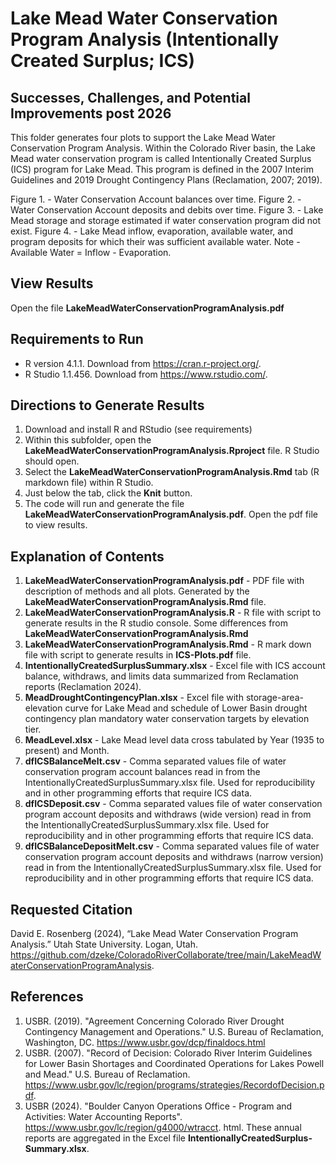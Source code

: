 # Lake Mead Water Conservation Program Analysis (Intentionally Created Surplus; ICS)
## Successes, Challenges, and Potential Improvements post 2026

This folder generates four plots to support the Lake Mead Water Conservation Program Analysis. Within the Colorado River basin, the Lake Mead water conservation program is called Intentionally Created Surplus (ICS) program for Lake Mead. This program is defined in the 2007 Interim Guidelines and 2019 Drought Contingency Plans (Reclamation, 2007; 2019).

Figure 1. - Water Conservation Account balances over time.
Figure 2. - Water Conservation Account deposits and debits over time.
Figure 3. - Lake Mead storage and storage estimated if water conservation program did not exist.
Figure 4. - Lake Mead inflow, evaporation, available water, and program deposits for which their was sufficient available water.
Note - Available Water = Inflow - Evaporation.

## View Results
Open the file **LakeMeadWaterConservationProgramAnalysis.pdf**

## Requirements to Run
* R version 4.1.1. Download from https://cran.r-project.org/.
* R Studio 1.1.456. Download from https://www.rstudio.com/.

## Directions to Generate Results
1. Download and install R and RStudio (see requirements)
1. Within this subfolder, open the **LakeMeadWaterConservationProgramAnalysis.Rproject** file. R Studio should open.
1. Select the **LakeMeadWaterConservationProgramAnalysis.Rmd** tab (R markdown file) within R Studio.
1. Just below the tab, click the **Knit** button.
1. The code will run and generate the file **LakeMeadWaterConservationProgramAnalysis.pdf**. Open the pdf file to view results.

## Explanation of Contents
1. **LakeMeadWaterConservationProgramAnalysis.pdf** - PDF file with description of methods and all plots. Generated by the **LakeMeadWaterConservationProgramAnalysis.Rmd** file.
1. **LakeMeadWaterConservationProgramAnalysis.R** - R file with script to generate results in the R studio console. Some differences from **LakeMeadWaterConservationProgramAnalysis.Rmd**
1. **LakeMeadWaterConservationProgramAnalysis.Rmd** - R mark down file with script to generate results in **ICS-Plots.pdf** file.
1. **IntentionallyCreatedSurplusSummary.xlsx** - Excel file with ICS account balance, withdraws, and limits data summarized from Reclamation reports (Reclamation 2024).
1. **MeadDroughtContingencyPlan.xlsx** - Excel file with storage-area-elevation curve for Lake Mead and schedule of Lower Basin drought contingency plan mandatory water conservation targets by elevation tier.
1. **MeadLevel.xlsx** - Lake Mead level data cross tabulated by Year (1935 to present) and Month.
1. **dfICSBalanceMelt.csv** - Comma separated values file of water conservation program account balances read in from the IntentionallyCreatedSurplusSummary.xlsx file. Used for reproducibility and in other programming efforts that require ICS data.
1. **dfICSDeposit.csv** - Comma separated values file of water conservation program account deposits and withdraws (wide version) read in from the IntentionallyCreatedSurplusSummary.xlsx file. Used for reproducibility and in other programming efforts that require ICS data.
1. **dfICSBalanceDepositMelt.csv** - Comma separated values file of water conservation program account deposits and withdraws (narrow version) read in from the IntentionallyCreatedSurplusSummary.xlsx file. Used for reproducibility and in other programming efforts that require ICS data.

## Requested Citation
David E. Rosenberg (2024), “Lake Mead Water Conservation Program Analysis.” Utah
State University. Logan, Utah. https://github.com/dzeke/ColoradoRiverCollaborate/tree/main/LakeMeadWaterConservationProgramAnalysis.

## References
1. USBR. (2019). "Agreement Concerning Colorado River Drought Contingency Management and Operations." U.S. Bureau of Reclamation, Washington, DC. https://www.usbr.gov/dcp/finaldocs.html
1. USBR. (2007). "Record of Decision: Colorado River Interim Guidelines for Lower Basin Shortages and Coordinated Operations for Lakes Powell and Mead." U.S. Bureau of Reclamation. https://www.usbr.gov/lc/region/programs/strategies/RecordofDecision.pdf.
1. USBR (2024). "Boulder Canyon Operations Office - Program and Activities: Water Accounting Reports". https://www.usbr.gov/lc/region/g4000/wtracct.
html. These annual reports are aggregated in the Excel file **IntentionallyCreatedSurplus-Summary.xlsx**.